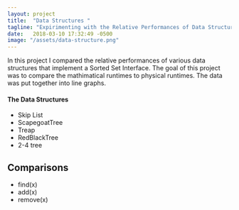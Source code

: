 ```yaml
---
layout: project
title:  "Data Structures "
tagline: "Expirimenting with the Relative Performances of Data Structures"
date:   2018-03-10 17:32:49 -0500
image: "/assets/data-structure.png"
---
```

In this project I compared the relative performances of various data structures that implement a Sorted Set Interface. The goal of this project was to compare the mathimatical runtimes to physical runtimes. The data was put together into line graphs.

#### The Data Structures

*   Skip List 
*   ScapegoatTree
*   Treap
*	RedBlackTree
*   2-4 tree

## Comparisons

* find(x)
* add(x)
* remove(x)
